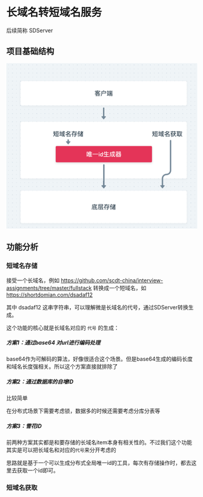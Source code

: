 # 长域名转短域名服务
后续简称 SDServer

## 项目基础结构

![img.png](public/img.png)

## 功能分析 

### 短域名存储

接受一个长域名，例如 https://github.com/scdt-china/interview-assignments/tree/master/fullstack
转换成一个短域名，如 https://shortdomian.com/dsadaf12

其中 dsadaf12 这串字符串，可以理解微是长域名的代号，通过SDServer转换生成。

这个功能的核心就是长域名对应的 `代号` 的生成：

##### 方案1：通过base64 对url进行编码处理

base64作为可解码的算法，好像很适合这个场景。但是base64生成的编码长度和域名长度强相关。所以这个方案直接就排除了

##### 方案2：通过数据库的自增ID

比较简单

在分布式场景下需要考虑锁，数据多的时候还需要考虑分库分表等


##### 方案3：雪花ID

前两种方案其实都是和要存储的长域名item本身有相关性的。不过我们这个功能其实是可以把长域名和对应的`代号`来分开考虑的

思路就是基于一个可以生成分布式全局唯一id的工具，每次有存储操作时，都去这里去获取一个id即可。

### 短域名获取

